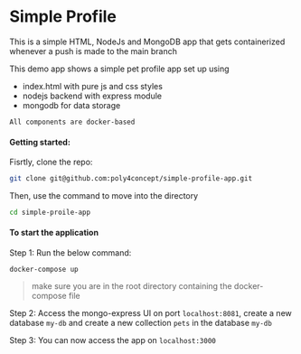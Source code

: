 # Simple Profile
This is a simple HTML, NodeJs and MongoDB app that gets containerized  whenever a push is made to the main branch

This demo app shows a simple pet profile app set up using 
- index.html with pure js and css styles
- nodejs backend with express module
- mongodb for data storage

```
All components are docker-based
```
#### Getting started:

Fisrtly, clone the repo:

```sh
git clone git@github.com:poly4concept/simple-profile-app.git
```

Then, use the command to move into the directory

```sh
cd simple-proile-app
```

#### To start the application

Step 1: Run the below command:
```
docker-compose up
```
> make sure you are in the root directory containing the docker-compose file

Step 2: Access the  mongo-express UI on port `localhost:8081`, create a new database  `my-db` and create a new collection `pets` in the database `my-db`

Step 3: You can now access the app on `localhost:3000`
